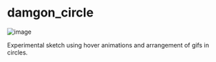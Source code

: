 # damgon_circle

![image](https://user-images.githubusercontent.com/80767167/236954107-8f668702-4626-4fa2-8d3d-4f9998fc13bf.png)

Experimental sketch using hover animations and arrangement of gifs in circles.
